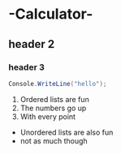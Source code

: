# -Calculator-

## header 2

### header 3
```c#
Console.WriteLine("hello");
```
1. Ordered lists are fun
2. The numbers go up
3. With every point

* Unordered lists are also fun
* not as much though
